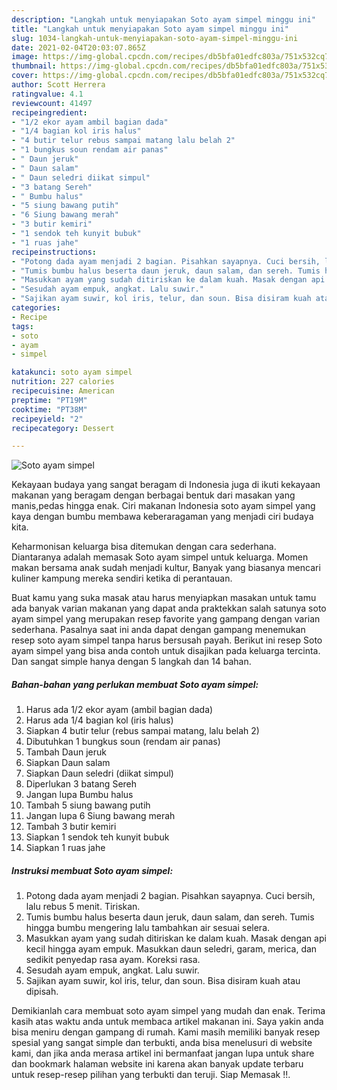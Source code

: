 ```yaml
---
description: "Langkah untuk menyiapakan Soto ayam simpel minggu ini"
title: "Langkah untuk menyiapakan Soto ayam simpel minggu ini"
slug: 1034-langkah-untuk-menyiapakan-soto-ayam-simpel-minggu-ini
date: 2021-02-04T20:03:07.865Z
image: https://img-global.cpcdn.com/recipes/db5bfa01edfc803a/751x532cq70/soto-ayam-simpel-foto-resep-utama.jpg
thumbnail: https://img-global.cpcdn.com/recipes/db5bfa01edfc803a/751x532cq70/soto-ayam-simpel-foto-resep-utama.jpg
cover: https://img-global.cpcdn.com/recipes/db5bfa01edfc803a/751x532cq70/soto-ayam-simpel-foto-resep-utama.jpg
author: Scott Herrera
ratingvalue: 4.1
reviewcount: 41497
recipeingredient:
- "1/2 ekor ayam ambil bagian dada"
- "1/4 bagian kol iris halus"
- "4 butir telur rebus sampai matang lalu belah 2"
- "1 bungkus soun rendam air panas"
- " Daun jeruk"
- " Daun salam"
- " Daun seledri diikat simpul"
- "3 batang Sereh"
- " Bumbu halus"
- "5 siung bawang putih"
- "6 Siung bawang merah"
- "3 butir kemiri"
- "1 sendok teh kunyit bubuk"
- "1 ruas jahe"
recipeinstructions:
- "Potong dada ayam menjadi 2 bagian. Pisahkan sayapnya. Cuci bersih, lalu rebus 5 menit. Tiriskan."
- "Tumis bumbu halus beserta daun jeruk, daun salam, dan sereh. Tumis hingga bumbu mengering lalu tambahkan air sesuai selera."
- "Masukkan ayam yang sudah ditiriskan ke dalam kuah. Masak dengan api kecil hingga ayam empuk. Masukkan daun seledri, garam, merica, dan sedikit penyedap rasa ayam. Koreksi rasa."
- "Sesudah ayam empuk, angkat. Lalu suwir."
- "Sajikan ayam suwir, kol iris, telur, dan soun. Bisa disiram kuah atau dipisah."
categories:
- Recipe
tags:
- soto
- ayam
- simpel

katakunci: soto ayam simpel 
nutrition: 227 calories
recipecuisine: American
preptime: "PT19M"
cooktime: "PT38M"
recipeyield: "2"
recipecategory: Dessert

---
```



![Soto ayam simpel](https://img-global.cpcdn.com/recipes/db5bfa01edfc803a/751x532cq70/soto-ayam-simpel-foto-resep-utama.jpg)

Kekayaan budaya yang sangat beragam di Indonesia juga di ikuti kekayaan makanan yang beragam dengan berbagai bentuk dari masakan yang manis,pedas hingga enak. Ciri makanan Indonesia soto ayam simpel yang kaya dengan bumbu membawa keberaragaman yang menjadi ciri budaya kita.




Keharmonisan keluarga bisa ditemukan dengan cara sederhana. Diantaranya adalah memasak Soto ayam simpel untuk keluarga. Momen makan bersama anak sudah menjadi kultur, Banyak yang biasanya mencari kuliner kampung mereka sendiri ketika di perantauan.

Buat kamu yang suka masak atau harus menyiapkan masakan untuk tamu ada banyak varian makanan yang dapat anda praktekkan salah satunya soto ayam simpel yang merupakan resep favorite yang gampang dengan varian sederhana. Pasalnya saat ini anda dapat dengan gampang menemukan resep soto ayam simpel tanpa harus bersusah payah.
Berikut ini resep Soto ayam simpel yang bisa anda contoh untuk disajikan pada keluarga tercinta. Dan sangat simple hanya dengan 5 langkah dan 14 bahan.


<!--inarticleads1-->

##### Bahan-bahan yang perlukan membuat Soto ayam simpel:

1. Harus ada 1/2 ekor ayam (ambil bagian dada)
1. Harus ada 1/4 bagian kol (iris halus)
1. Siapkan 4 butir telur (rebus sampai matang, lalu belah 2)
1. Dibutuhkan 1 bungkus soun (rendam air panas)
1. Tambah  Daun jeruk
1. Siapkan  Daun salam
1. Siapkan  Daun seledri (diikat simpul)
1. Diperlukan 3 batang Sereh
1. Jangan lupa  Bumbu halus
1. Tambah 5 siung bawang putih
1. Jangan lupa 6 Siung bawang merah
1. Tambah 3 butir kemiri
1. Siapkan 1 sendok teh kunyit bubuk
1. Siapkan 1 ruas jahe




<!--inarticleads2-->

##### Instruksi membuat  Soto ayam simpel:

1. Potong dada ayam menjadi 2 bagian. Pisahkan sayapnya. Cuci bersih, lalu rebus 5 menit. Tiriskan.
1. Tumis bumbu halus beserta daun jeruk, daun salam, dan sereh. Tumis hingga bumbu mengering lalu tambahkan air sesuai selera.
1. Masukkan ayam yang sudah ditiriskan ke dalam kuah. Masak dengan api kecil hingga ayam empuk. Masukkan daun seledri, garam, merica, dan sedikit penyedap rasa ayam. Koreksi rasa.
1. Sesudah ayam empuk, angkat. Lalu suwir.
1. Sajikan ayam suwir, kol iris, telur, dan soun. Bisa disiram kuah atau dipisah.




Demikianlah cara membuat soto ayam simpel yang mudah dan enak. Terima kasih atas waktu anda untuk membaca artikel makanan ini. Saya yakin anda bisa meniru dengan gampang di rumah. Kami masih memiliki banyak resep spesial yang sangat simple dan terbukti, anda bisa menelusuri di website kami, dan jika anda merasa artikel ini bermanfaat jangan lupa untuk share dan bookmark halaman website ini karena akan banyak update terbaru untuk resep-resep pilihan yang terbukti dan teruji. Siap Memasak !!. 
